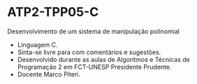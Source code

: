 # ATP2-TPP05-C
 Desenvolvimento de um sistema de manipulação polinomial
 
* Linguagem C.
* Sinta-se livre para com comentários e sugestões.
* Desenvolvido durante as aulas de Algoritmos e Técnicas de Programação 2 em FCT-UNESP Presidente Prudente.
* Docente Marco Piteri.
